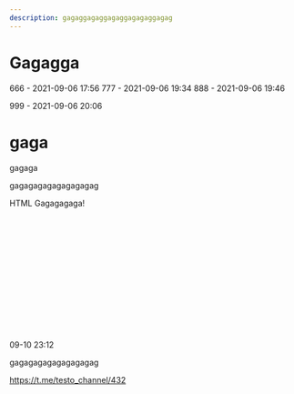 ```yaml
---
description: gagaggagaggagaggagagaggagag
---
```


# Gagagga

666 - 2021-09-06 17:56
777 - 2021-09-06 19:34
888 - 2021-09-06 19:46

999 - 2021-09-06 20:06



# gaga
gagaga

gagagagagagagagagag

<html>
  <body>
    <div>
        <p>HTML Gagagagaga!</p>
        <br><br><br><br><br><br><br><br><br><br><br><br>
        <script async src="https://telegram.org/js/telegram-widget.js?15" data-telegram-post="testo_channel/432" data-width="100%"></script>
    </div>
  </body>
</html>

09-10 23:12

gagagagagagagagagag

https://t.me/testo_channel/432


